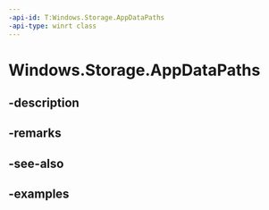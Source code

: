 ```yaml
---
-api-id: T:Windows.Storage.AppDataPaths
-api-type: winrt class
---
```


<!-- Class syntax.
public class AppDataPaths 
-->

# Windows.Storage.AppDataPaths

## -description

## -remarks

## -see-also

## -examples

